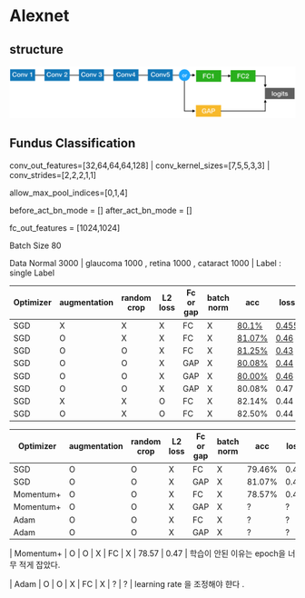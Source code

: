 # Alexnet

## structure 

![Alt_text](readme_pic/structure.png)

## Fundus Classification 

conv_out_features=[32,64,64,64,128] | conv_kernel_sizes=[7,5,5,3,3] | conv_strides=[2,2,2,1,1]

allow_max_pool_indices=[0,1,4]

before_act_bn_mode = [] after_act_bn_mode = []

fc_out_features = [1024,1024]

Batch Size 80 

Data Normal 3000 | glaucoma 1000 , retina 1000 , cataract 1000 | Label : single Label 

|Optimizer| augmentation | random crop | L2 loss | Fc or gap | batch norm | acc | loss | learningRate |
| --- | --- | --- | --- | --- | --- | --- |--- |--- |
| SGD | X | X | X | FC | X |   [80.1%](readme_pic/0/alex_experiment_0.md) | [0.455](alex_experiment_0.md) | |
| SGD | O | X | X | FC | X |   [81.07%](readme_pic/1/alex_experiment_1.md) | [0.46](readme_pic/1/alex_experiment_1.md) | |
| SGD | O | O | X | FC | X |   [81.25%](readme_pic/2/alex_experiment_2.md) | [0.43](readme_pic/2/alex_experiment_2.md) | |
| SGD | O | O | X | GAP| X |   [80.08%](readme_pic/3/alex_experiment_3.md) | [0.44](readme_pic/3/alex_experiment_3.md) | |
| SGD | O | O | X | GAP | X |  [80.00%](readme_pic/4/alex_experiment_4.md) | [0.46](readme_pic/4/alex_experiment_4.md) | |
| SGD | O | O | X | GAP | X |  80.08% | 0.47 | |
| SGD | X | X | O | FC | X |   82.14% | 0.44 | |
| SGD | O | X | O | FC | X |   82.50% | 0.44 | |


|Optimizer| augmentation | random crop | L2 loss | Fc or gap | batch norm | acc | loss |  learningRate |
| --- | --- | --- | --- | --- | --- | --- |--- |--- |
| SGD | O | O | X | FC | X | 79.46% | 0.47 | | 
| SGD | O | O | X | GAP | X | 81.07% | 0.43 |  |
| Momentum+ | O | O | X | FC | X | 78.57% | 0.47 | | 
| Momentum+ | O | O | X | GAP | X | ? | ? | | 
| Adam | O | O | X | FC | X | ? | ? | | 
| Adam | O | O | X | GAP | X | ? | ? | | 



| Momentum+ | O | O | X | FC | X | 78.57 | 0.47 |
학습이 안된 이유는 epoch을 너무 적게 잡았다.

| Adam | O | O | X | FC | X | ? | ? | 
learning rate 을 조정해야 햔다 .
